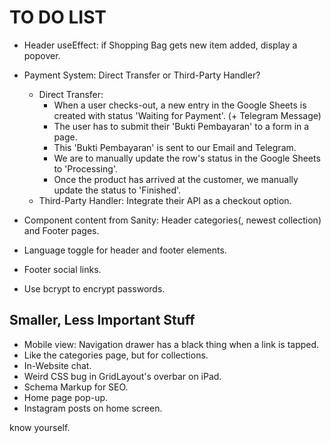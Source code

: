 # TO DO LIST

- Header useEffect: if Shopping Bag gets new item added, display a popover.

- Payment System: Direct Transfer or Third-Party Handler?
  - Direct Transfer:
    - When a user checks-out, a new entry in the Google Sheets is created with status 'Waiting for Payment'. (+ Telegram Message)
    - The user has to submit their 'Bukti Pembayaran' to a form in a page.
    - This 'Bukti Pembayaran' is sent to our Email and Telegram.
    - We are to manually update the row's status in the Google Sheets to 'Processing'.
    - Once the product has arrived at the customer, we manually update the status to 'Finished'.
  - Third-Party Handler: Integrate their API as a checkout option.

- Component content from Sanity: Header categories(, newest collection) and Footer pages.
- Language toggle for header and footer elements.
- Footer social links.

- Use bcrypt to encrypt passwords.

## Smaller, Less Important Stuff

- Mobile view: Navigation drawer has a black thing when a link is tapped.
- Like the categories page, but for collections.
- In-Website chat.
- Weird CSS bug in GridLayout's overbar on iPad.
- Schema Markup for SEO.
- Home page pop-up.
- Instagram posts on home screen.

know yourself.
